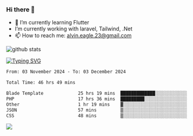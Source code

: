 ### Hi there 👋
- 🌱 I’m currently learning Flutter
-  I’m currently working with laravel, Tailwind, .Net
- 📫 How to reach me: alvin.eagle.23@gmail.com


![github stats](https://github-readme-stats.vercel.app/api?username=alvnfaiz&show_icons=true)


[![Typing SVG](http://readme-typing-svg.herokuapp.com?font=Montserrat&color=%2336BCF7&duration=4000&center=true&lines=Alvin+Faiz;Fullstack+Developer;PHP%2C+Java%2C+Javascript%2C+Python;Laravel%2C+Vue%202%2C+Tailwind%2C+Bootstrap)](https://git.io/typing-svg)

<!--[![Alvnfaiz wakatime stats](https://github-readme-stats.vercel.app/api/wakatime?username=alvnfaiz&layout=compact&theme=dracula)](https://github.com/anuraghazra/github-readme-stats)

<!--START_SECTION:waka-->

```txt
From: 03 November 2024 - To: 03 December 2024

Total Time: 46 hrs 49 mins

Blade Template             25 hrs 19 mins  █████████████░░░░░░░░░░░░   52.61 %
PHP                        17 hrs 36 mins  █████████░░░░░░░░░░░░░░░░   36.59 %
Other                      1 hr 19 mins    ▓░░░░░░░░░░░░░░░░░░░░░░░░   02.74 %
JSON                       57 mins         ▒░░░░░░░░░░░░░░░░░░░░░░░░   01.98 %
CSS                        48 mins         ▒░░░░░░░░░░░░░░░░░░░░░░░░   01.68 %
```

<!--END_SECTION:waka-->

  <!-- Change the `github-readme-stats.anuraghazra1.vercel.app` to `github-readme-stats.vercel.app`  -->
  <img align="center" src="https://github-readme-stats.anuraghazra1.vercel.app/api/top-langs/?username=alvnfaiz&layout=compact" />
<!--
**alvnfaiz/alvnfaiz** is a ✨ _special_ ✨ repository because its `README.md` (this file) appears on your GitHub profile.

Here are some ideas to get you started:

- 🔭 I’m currently working on ...
- 🌱 I’m currently learning ...
- 👯 I’m looking to collaborate on ...
- 🤔 I’m looking for help with ...
- 💬 Ask me about ...
- 📫 How to reach me: ...
- 😄 Pronouns: ...
- ⚡ Fun fact: ...
-->

